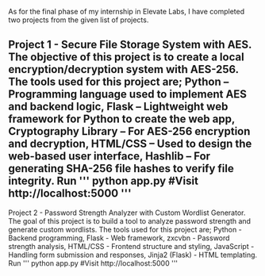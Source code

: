 As for the final phase of my internship in Elevate Labs, I have completed two projects from the given list of projects.

Project 1 - Secure File Storage System with AES.
  The objective of this project is to create a local encryption/decryption system with AES-256. The tools used for this project are;
  Python – Programming language used to implement AES and backend logic, 
  Flask – Lightweight web framework for Python to create the web app, 
  Cryptography Library – For AES-256 encryption and decryption, 
  HTML/CSS – Used to design the web-based user interface, 
  Hashlib – For generating SHA-256 file hashes to verify file integrity.
Run
'''
  python app.py
  #Visit http://localhost:5000
'''
---

Project 2 - Password Strength Analyzer with Custom Wordlist Generator.
  The goal of this project is to build a tool to analyze password strength and generate custom wordlists. The tools used for this project are;
  Python - Backend programming, 
  Flask - Web framework, 
  zxcvbn - Password strength analysis, 
  HTML/CSS - Frontend structure and styling, 
  JavaScript - Handling form submission and responses, 
  Jinja2 (Flask) - HTML templating.
Run
'''
  python app.py
  #Visit http://localhost:5000
'''
  
